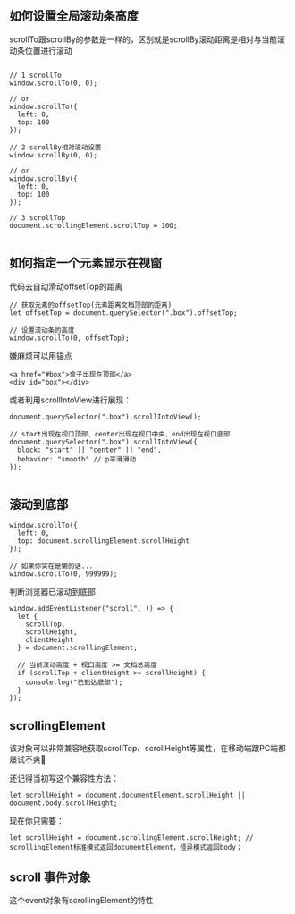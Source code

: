 ## 如何设置全局滚动条高度


scrollTo跟scrollBy的参数是一样的，区别就是scrollBy滚动距离是相对与当前滚动条位置进行滚动
```

// 1 scrollTo
window.scrollTo(0, 0);

// or
window.scrollTo({
  left: 0,
  top: 100
});

// 2 scrollBy相对滚动设置
window.scrollBy(0, 0);

// or
window.scrollBy({
  left: 0,
  top: 100
});

// 3 scrollTop
document.scrollingElement.scrollTop = 100;


```

## 如何指定一个元素显示在视窗

代码去自动滑动offsetTop的距离
```
// 获取元素的offsetTop(元素距离文档顶部的距离)
let offsetTop = document.querySelector(".box").offsetTop;

// 设置滚动条的高度
window.scrollTo(0, offsetTop);

```

嫌麻烦可以用锚点
```
<a href="#box">盒子出现在顶部</a>
<div id="box"></div>
```
或者利用scrollIntoView进行展现：
```
document.querySelector(".box").scrollIntoView();

// start出现在视口顶部、center出现在视口中央、end出现在视口底部
document.querySelector(".box").scrollIntoView({
  block: "start" || "center" || "end",
  behavior: "smooth" // p平滑滑动
});


```

## 滚动到底部

```
window.scrollTo({
  left: 0,
  top: document.scrollingElement.scrollHeight
});

// 如果你实在是懒的话...
window.scrollTo(0, 999999);

```
判断浏览器已滚动到底部
```
window.addEventListener("scroll", () => {
  let {
    scrollTop,
    scrollHeight,
    clientHeight
  } = document.scrollingElement;
  
  // 当前滚动高度 + 视口高度 >= 文档总高度
  if (scrollTop + clientHeight >= scrollHeight) {
    console.log("已到达底部");
  }
});

```
## scrollingElement

该对象可以非常兼容地获取scrollTop、scrollHeight等属性，在移动端跟PC端都屡试不爽🤞

还记得当初写这个兼容性方法：

```
let scrollHeight = document.documentElement.scrollHeight || document.body.scrollHeight;

```

现在你只需要：
```
let scrollHeight = document.scrollingElement.scrollHeight; // scrollingElement标准模式返回documentElement，怪异模式返回body；
```

## scroll 事件对象

这个event对象有scrollingElement的特性